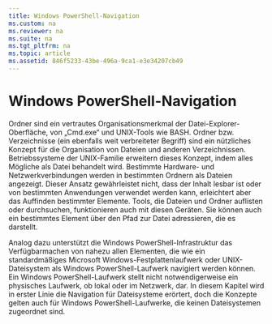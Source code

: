 ```yaml
---
title: Windows PowerShell-Navigation
ms.custom: na
ms.reviewer: na
ms.suite: na
ms.tgt_pltfrm: na
ms.topic: article
ms.assetid: 846f5233-43be-496a-9ca1-e3e34207cb49
---
```

# Windows PowerShell-Navigation
Ordner sind ein vertrautes Organisationsmerkmal der Datei-Explorer-Oberfläche, von „Cmd.exe“ und UNIX-Tools wie BASH. Ordner bzw. Verzeichnisse (ein ebenfalls weit verbreiteter Begriff) sind ein nützliches Konzept für die Organisation von Dateien und anderen Verzeichnissen. Betriebssysteme der UNIX-Familie erweitern dieses Konzept, indem alles Mögliche als Datei behandelt wird. Bestimmte Hardware- und Netzwerkverbindungen werden in bestimmten Ordnern als Dateien angezeigt. Dieser Ansatz gewährleistet nicht, dass der Inhalt lesbar ist oder von bestimmten Anwendungen verwendet werden kann, erleichtert aber das Auffinden bestimmter Elemente. Tools, die Dateien und Ordner auflisten oder durchsuchen, funktionieren auch mit diesen Geräten. Sie können auch ein bestimmtes Element über den Pfad zur Datei adressieren, die es darstellt.

Analog dazu unterstützt die Windows PowerShell-Infrastruktur das Verfügbarmachen von nahezu allen Elementen, die wie ein standardmäßiges Microsoft Windows-Festplattenlaufwerk oder UNIX-Dateisystem als Windows PowerShell-Laufwerk navigiert werden können. Ein Windows PowerShell-Laufwerk stellt nicht notwendigerweise ein physisches Laufwerk, ob lokal oder im Netzwerk, dar. In diesem Kapitel wird in erster Linie die Navigation für Dateisysteme erörtert, doch die Konzepte gelten auch für Windows PowerShell-Laufwerke, die keinen Dateisystemen zugeordnet sind.



<!--HONumber=Apr16_HO1-->


